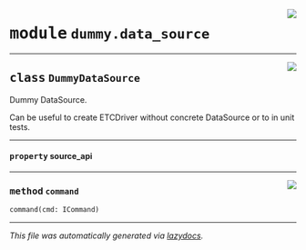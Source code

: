 <!-- markdownlint-disable -->

<a href="../../th2_data_services/dummy/data_source.py#L0"><img align="right" style="float:right;" src="https://img.shields.io/badge/-source-cccccc?style=flat-square"></a>

# <kbd>module</kbd> `dummy.data_source`






---

<a href="../../th2_data_services/dummy/data_source.py#L19"><img align="right" style="float:right;" src="https://img.shields.io/badge/-source-cccccc?style=flat-square"></a>

## <kbd>class</kbd> `DummyDataSource`
Dummy DataSource. 

Can be useful to create ETCDriver without concrete DataSource or to in unit tests. 


---

#### <kbd>property</kbd> source_api







---

<a href="../../th2_data_services/dummy/data_source.py#L26"><img align="right" style="float:right;" src="https://img.shields.io/badge/-source-cccccc?style=flat-square"></a>

### <kbd>method</kbd> `command`

```python
command(cmd: ICommand)
```








---

_This file was automatically generated via [lazydocs](https://github.com/ml-tooling/lazydocs)._
